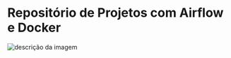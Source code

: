 # Repositório de Projetos com Airflow e Docker 


![descrição da imagem](https://media.licdn.com/dms/image/C4E12AQHoVeqrxqV_sQ/article-cover_image-shrink_720_1280/0/1633047057377?e=2147483647&v=beta&t=oH7tD4CMViAeZ6srUHV8xVcAamoh1_Kx7AQRS4Dl01M)
